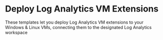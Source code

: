 # Deploy Log Analytics VM Extensions

These templates let you deploy Log Analytics VM extensions to your Windows & Linux VMs, connecting them to the designated Log Analytics workspace
